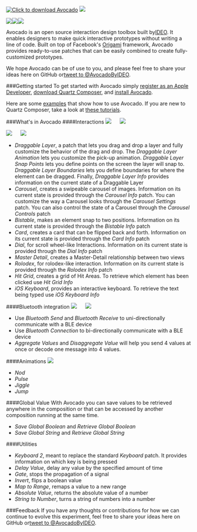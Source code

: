 [![](https://github.com/trive/avocado/raw/master/Other/logo.png "Click to download Avocado")](https://github.com/ideo/avocado/raw/master/Other/Avocado.zip)
<a href="https://vimeo.com/trive/avocado2" target="_blank"><img src="https://github.com/trive/avocado/raw/master/Other/banner.png"/></a>

<a href="https://developer.apple.com/register/index.action" target="_blank"><img src="https://github.com/trive/avocado/raw/master/Other/step1.png"/></a><a href="http://origami.facebook.com/quartzcomposer/" target="_blank"><img src="https://github.com/trive/avocado/raw/master/Other/step2.png"/></a><a href="https://github.com/ideo/avocado/raw/master/Other/Avocado.zip" target="_blank"><img src="https://github.com/trive/avocado/raw/master/Other/step3.png"/></a>



Avocado is an open source interaction design toolbox built by​ <a href="http://www.ideo.com" target="_blank">IDEO</a>.​ It ​enables designers to make quick interactive prototypes without writing a line of code.​ ​Built on top of Facebook's <a href="http://origami.facebook.com" target="_blank">Origami</a> framework, Avocado provides ready-to-use patches that can be easily combined to create fully-customized prototypes.​ 

We hope Avocado can be of use to you, and please feel free to share your ideas here on GitHub ​or​ <a href="https://twitter.com/AvocadoByIDEO" target="_blank">tweet to @AvocadoByIDEO</a>.​


###Getting started
To get started with Avocado simply <a href="https://developer.apple.com/" target="_blank">register as an Apple Developer</a>, <a href="http://origami.facebook.com/quartzcomposer/" target="_blank">download Quartz Composer</a>, and <a href="https://github.com/ideo/avocado/raw/master/Other/Avocado.zip" target="_blank">install Avocado</a>. 

Here are some <a href="https://github.com/ideo/avocado/tree/master/Examples" target="_blank">examples</a> that show how to use Avocado. If you are new to Quartz Composer, take a look at <a href="http://facebook.github.io/origami/tutorials/" target="_blank">these tutorials</a>.


###What's in Avocado
####Interactions
<img src="https://github.com/trive/avocado/raw/master/Other/GIFs/draggable.gif"/>
<img src="" height="0px" width="15px"/>
<img src="https://github.com/trive/avocado/raw/master/Other/GIFs/carousel.gif"/>

<img src="https://github.com/trive/avocado/raw/master/Other/GIFs/dial.gif"/>
<img src="" height="0px" width="15px"/>
<img src="https://github.com/trive/avocado/raw/master/Other/GIFs/rolodex.gif"/>

- _Draggable Layer_, a patch that lets you drag and drop a layer and fully customize the behavior of the drag and drop. The _Draggable Layer Animation_ lets you customize the pick-up animation. _Draggable Layer Snap Points_ lets you define points on the screen the layer will snap to. _Draggable Layer Boundaries_ lets you define boundaries for where the element can be dragged. Finally, _Draggable Layer Info_ provides information on the current state of a Draggable Layer
- _Carousel_, creates a swipeable carousel of images. Information on its current state is provided through the _Carousel Info_ patch. You can customize the way a Carousel looks through the _Carousel Settings_ patch. You can also control the state of a Carousel through the _Carousel Controls_ patch
- _Bistable_, makes an element snap to two positions. Information on its current state is provided through the _Bistable Info_ patch
- _Card_, creates a card that can be flipped back and forth. Information on its current state is provided through the _Card Info_ patch
- _Dial_, for scroll wheel-like Interactions. Information on its current state is provided through the _Dial Info_ patch
- _Master Detail_, creates a Master-Detail relationship between two views
- _Rolodex_, for rolodex-like interaction. Information on its current state is provided through the _Rolodex Info_ patch
- _Hit Grid_, creates a grid of Hit Areas. To retrieve which element has been clicked use _Hit Grid Info_
- _iOS Keyboard_, provides an interactive keyboard. To retrieve the text being typed use _iOS Keyboard Info_


####Bluetooth integration
<img src="https://github.com/trive/avocado/raw/master/Other/GIFs/bluetooth.gif"/>
<img src="" height="0px" width="15px"/>
<img src="https://github.com/trive/avocado/raw/master/Other/GIFs/bluetooth2.gif"/>
- Use _Bluetooth Send_ and _Bluetooth Receive_ to uni-directionally communicate with a BLE device
- Use _Bluetooth Connection_ to bi-directionally communicate with a BLE device
- _Aggregate Values_ and _Disaggregate Value_ will help you send 4 values at once or decode one message into 4 values.

####Animations
<img src="https://github.com/trive/avocado/raw/master/Other/GIFs/animations.gif"/>
- _Nod_
- _Pulse_
- _Jiggle_
- _Jump_


####Global Value
With Avocado you can save values to be retrieved anywhere in the composition or that can be accessed by another composition running at the same time.
- _Save Global Boolean_ and _Retrieve Global Boolean_
- _Save Global String_ and _Retrieve Global String_

####Utilities
- _Keyboard 2_, meant to replace the standard _Keyboard_ patch. It provides information on which key is being pressed
- _Delay Value_, delay any value by the specified amount of time
- _Gate_, stops the propagation of a signal
- _Invert_, flips a boolean value
- _Map to Range_, remaps a value to a new range
- _Absolute Value_, returns the absolute value of a number
- _String to Number_, turns a string of numbers into a number

###Feedback
If you have any thoughts or contributions for how we can continue to evolve this experiment, feel free to share your ideas here on GitHub​ or​ <a href="https://twitter.com/AvocadoByIDEO" target="_blank">tweet to @AvocadoByIDEO</a>.

